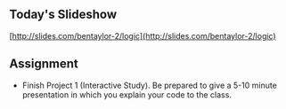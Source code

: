 ## Today's Slideshow

[http://slides.com/bentaylor-2/logic](http://slides.com/bentaylor-2/logic)

## Assignment

- Finish Project 1 (Interactive Study). Be prepared to give a 5-10 minute presentation in which you explain your code to the class.
